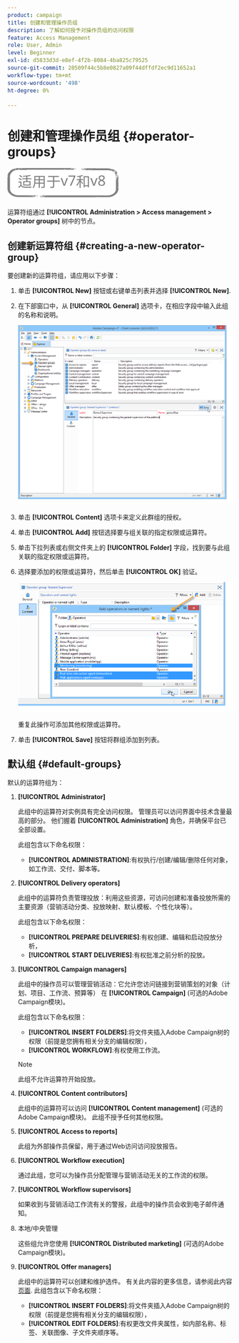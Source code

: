 ```yaml
---
product: campaign
title: 创建和管理操作员组
description: 了解如何授予对操作员组的访问权限
feature: Access Management
role: User, Admin
level: Beginner
exl-id: d5833d3d-e8ef-4f2b-8084-4ba825c79525
source-git-commit: 20509f44c5b8e0827a09f44dffdf2ec9d11652a1
workflow-type: tm+mt
source-wordcount: '498'
ht-degree: 0%

---
```


# 创建和管理操作员组 {#operator-groups}

![](../../assets/common.svg)

运算符组通过 **[!UICONTROL Administration > Access management > Operator groups]** 树中的节点。

## 创建新运算符组 {#creating-a-new-operator-group}

要创建新的运算符组，请应用以下步骤：

1. 单击 **[!UICONTROL New]** 按钮或右键单击列表并选择 **[!UICONTROL New]**.
1. 在下部窗口中，从 **[!UICONTROL General]** 选项卡，在相应字段中输入此组的名称和说明。

   ![](assets/s_ncs_user_create_operator_gp.png)

1. 单击 **[!UICONTROL Content]** 选项卡来定义此群组的授权。
1. 单击 **[!UICONTROL Add]** 按钮选择要与组关联的指定权限或运算符。
1. 单击下拉列表或右侧文件夹上的 **[!UICONTROL Folder]** 字段，找到要与此组关联的指定权限或运算符。
1. 选择要添加的权限或运算符，然后单击 **[!UICONTROL OK]** 验证。

   ![](assets/s_ncs_user_create_operator_gp03.png)

   重复此操作可添加其他权限或运算符。

1. 单击 **[!UICONTROL Save]** 按钮将群组添加到列表。

## 默认组 {#default-groups}

默认的运算符组为：

1. **[!UICONTROL Administrator]**

   此组中的运算符对实例具有完全访问权限。 管理员可以访问界面中技术含量最高的部分。 他们握着 **[!UICONTROL Administration]** 角色，并确保平台已全部设置。

   此组包含以下命名权限：

   * **[!UICONTROL ADMINISTRATION]**:有权执行/创建/编辑/删除任何对象，如工作流、交付、脚本等。

1. **[!UICONTROL Delivery operators]**

   此组中的运算符负责管理投放：利用这些资源，可访问创建和准备投放所需的主要资源（营销活动分类、投放映射、默认模板、个性化块等）。

   此组包含以下命名权限：

   * **[!UICONTROL PREPARE DELIVERIES]**:有权创建、编辑和启动投放分析，
   * **[!UICONTROL START DELIVERIES]**:有权批准之前分析的投放。

1. **[!UICONTROL Campaign managers]**

   此组中的操作员可以管理营销活动：它允许您访问链接到营销策划的对象（计划、项目、工作流、预算等） 在 **[!UICONTROL Campaign]** (可选的Adobe Campaign模块)。

   此组包含以下命名权限：

   * **[!UICONTROL INSERT FOLDERS]**:将文件夹插入Adobe Campaign树的权限（前提是您拥有相关分支的编辑权限），
   * **[!UICONTROL WORKFLOW]**:有权使用工作流。
   >[!NOTE]
   >
   >此组不允许运算符开始投放。

1. **[!UICONTROL Content contributors]**

   此组中的运算符可以访问 **[!UICONTROL Content management]** (可选的Adobe Campaign模块)。 此组不授予任何其他权限。

1. **[!UICONTROL Access to reports]**

   此组为外部操作员保留，用于通过Web访问访问投放报告。

1. **[!UICONTROL Workflow execution]**

   通过此组，您可以为操作员分配管理与营销活动无关的工作流的权限。

1. **[!UICONTROL Workflow supervisors]**

   如果收到与营销活动工作流有关的警报，此组中的操作员会收到电子邮件通知。

1. 本地/中央管理

   这些组允许您使用 **[!UICONTROL Distributed marketing]** (可选的Adobe Campaign模块)。

1. **[!UICONTROL Offer managers]**

   此组中的运算符可以创建和维护选件。 有关此内容的更多信息，请参阅此内容 [页面](../../interaction/using/operator-profiles.md).
此组包含以下命名权限：

   * **[!UICONTROL INSERT FOLDERS]**:将文件夹插入Adobe Campaign树的权限（前提是您拥有相关分支的编辑权限），
   * **[!UICONTROL EDIT FOLDERS]**:有权更改文件夹属性，如内部名称、标签、关联图像、子文件夹顺序等。
